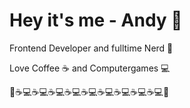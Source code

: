 # Hey it's me - Andy 🎉

Frontend Developer and fulltime Nerd 🎉

Love Coffee ☕️ and Computergames 💻

🎉☕️💻☕️💻☕️💻☕️💻☕️💻☕️💻☕️💻☕️💻☕️💻🎉
